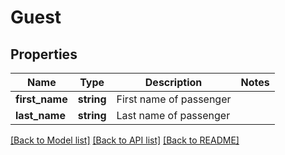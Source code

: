 # Guest

## Properties
Name | Type | Description | Notes
------------ | ------------- | ------------- | -------------
**first_name** | **string** | First name of passenger | 
**last_name** | **string** | Last name of passenger | 

[[Back to Model list]](../README.md#documentation-for-models) [[Back to API list]](../README.md#documentation-for-api-endpoints) [[Back to README]](../README.md)


